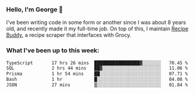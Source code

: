 ### Hello, I'm George 👋

I've been writing code in some form or another since I was about 8 years old, and recently made it my full-time job. On top of this, I maintain [Recipe Buddy](https://github.com/georgegebbett/recipe-buddy), a recipe scraper that interfaces with Grocy.  

<!--
**georgegebbett/georgegebbett** is a ✨ _special_ ✨ repository because its `README.md` (this file) appears on your GitHub profile.

Here are some ideas to get you started:

- 🔭 I’m currently working on ...
- 🌱 I’m currently learning ...
- 👯 I’m looking to collaborate on ...
- 🤔 I’m looking for help with ...
- 💬 Ask me about ...
- 📫 How to reach me: ...
- 😄 Pronouns: ...
- ⚡ Fun fact: ...
-->

### What I've been up to this week:
<!--START_SECTION:waka-->

```txt
TypeScript       17 hrs 26 mins  █████████████████▓░░░░░░░   70.45 %
SQL              2 hrs 44 mins   ██▓░░░░░░░░░░░░░░░░░░░░░░   11.06 %
Prisma           1 hr 54 mins    ██░░░░░░░░░░░░░░░░░░░░░░░   07.71 %
Bash             1 hr            █░░░░░░░░░░░░░░░░░░░░░░░░   04.08 %
JSON             27 mins         ▒░░░░░░░░░░░░░░░░░░░░░░░░   01.84 %
```

<!--END_SECTION:waka-->

